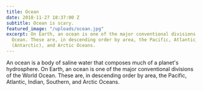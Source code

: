 ```yaml
---
title: Ocean
date: 2018-11-27 18:37:00 Z
subtitle: Ocean is scary.
featured_image: "/uploads/ocean.jpg"
excerpt: On Earth, an ocean is one of the major conventional divisions of the World
  Ocean. These are, in descending order by area, the Pacific, Atlantic, Indian, Southern
  (Antarctic), and Arctic Oceans.
---
```


An ocean is a body of saline water that composes much of a planet's hydrosphere. On Earth, an ocean is one of the major conventional divisions of the World Ocean. These are, in descending order by area, the Pacific, Atlantic, Indian, Southern, and Arctic Oceans.

